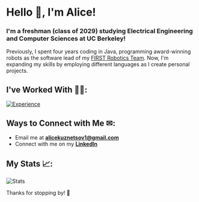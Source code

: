 # Hello 👋, I'm Alice!
### I'm a freshman (class of 2029) studying Electrical Engineering and Computer Sciences at UC Berkeley! 
Previously, I spent four years coding in Java, programming award-winning robots as the software lead of my [FIRST Robotics Team](https://www.github.com/FRCTeam3255). Now, I'm expanding my skills by employing different languages as I create personal projects. 

## I've Worked With 👩‍💻:
[![Experience](https://skillicons.dev/icons?i=java,py,js,html,github,vscode,figma,ai,ps)](https://skillicons.dev)

## Ways to Connect with Me ✉:
- Email me at **alicekuznetsov1@gmail.com**
- Connect with me on my **[LinkedIn](https://www.linkedin.com/in/alice-kuznetsov/)**

## My Stats 📈:
![Stats](https://github-readme-stats.vercel.app/api?username=alicekuznetsov&theme=material-palenight&show_icons=true&locale=en)

Thanks for stopping by! 👋
